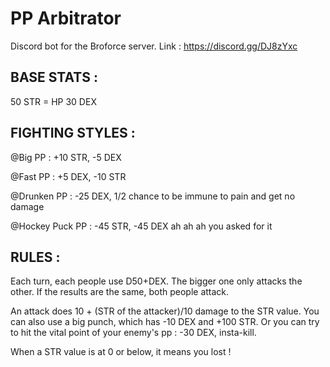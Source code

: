 # PP Arbitrator

Discord bot for the Broforce server. Link : https://discord.gg/DJ8zYxc

## __BASE STATS :__

50 STR = HP
30 DEX

## __FIGHTING STYLES :__

@Big PP : +10 STR, -5 DEX

@Fast PP : +5 DEX, -10 STR

@Drunken PP : -25 DEX, 1/2 chance to be immune to pain and get no damage

@Hockey Puck PP : -45 STR, -45 DEX ah ah ah you asked for it


## __RULES :__

Each turn, each people use D50+DEX. The bigger one only attacks the other. If the results are the same, both people attack.


An attack does 10 + (STR of the attacker)/10 damage to the STR value. You can also use a big punch, which has -10 DEX and +100 STR. Or you can try to hit the vital point of your enemy's pp : -30 DEX, insta-kill.


When a STR value is at 0 or below, it means you lost !

